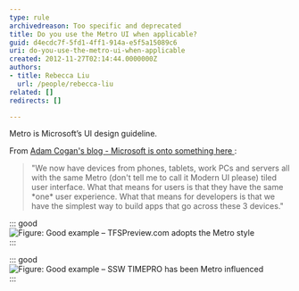 ```yaml
---
type: rule
archivedreason: Too specific and deprecated
title: Do you use the Metro UI when applicable?
guid: d4ecdc7f-5fd1-4ff1-914a-e5f5a15089c6
uri: do-you-use-the-metro-ui-when-applicable
created: 2012-11-27T02:14:44.0000000Z
authors:
- title: Rebecca Liu
  url: /people/rebecca-liu
related: []
redirects: []

---
```


Metro is Microsoft’s UI design guideline.

<!--endintro-->

From [Adam Cogan's blog - Microsoft is onto something here
](https://www.adamcogan.com/2012/11/18/microsoft-is-onto-something-here/):

> "We now have devices from phones, tablets, work PCs and servers all with the same Metro (don't tell me to call it Modern UI please) tiled user interface.
  What that means for users is that they have the same \*one\* user experience.
  What that means for developers is that we have the simplest way to build apps that go across these 3 devices."


::: good  
![Figure: Good example – TFSPreview.com adopts the Metro style](../../assets/Metro-Good.jpg)  
:::

::: good  
![Figure: Good example – SSW TIMEPRO has been Metro influenced](../../assets/Metro-Good2.jpg)  
:::
